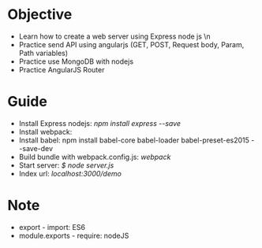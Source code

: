 # Objective
* Learn how to create a web server using Express node js \n
* Practice send API using angularjs (GET, POST, Request body, Param, Path variables)
* Practice use MongoDB with nodejs
* Practice AngularJS Router

# Guide
* Install Express nodejs: _npm install express --save_
* Install webpack: 
* Install babel: npm install babel-core babel-loader babel-preset-es2015 --save-dev
* Build bundle with webpack.config.js: _webpack_
* Start server: _$ node server.js_
* Index url: _localhost:3000/demo_

# Note
* export - import: ES6
* module.exports - require: nodeJS
